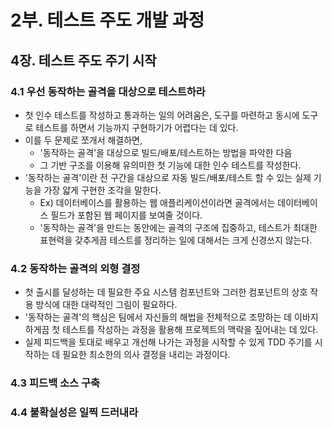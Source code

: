 # 2부. 테스트 주도 개발 과정

## 4장. 테스트 주도 주기 시작
### 4.1 우선 동작하는 골격을 대상으로 테스트하라
- 첫 인수 테스트를 작성하고 통과하는 일의 어려움은, 도구를 마련하고 동시에 도구로 테스트를 하면서 기능까지 구현하기가 어렵다는 데 있다.
- 이를 두 문제로 쪼개서 해결하면,
  - '동작하는 골격'을 대상으로 빌드/배포/테스트하는 방법을 파악한 다음
  - 그 기반 구조를 이용해 유의미한 첫 기능에 대한 인수 테스트를 작성한다.
- '동작하는 골격'이란 전 구간을 대상으로 자동 빌드/배포/테스트 할 수 있는 실제 기능을 가장 얇게 구현한 조각을 말한다.
  - Ex) 데이터베이스를 활용하는 웹 애플리케이션이라면 골격에서는 데이터베이스 필드가 포함된 웹 페이지를 보여줄 것이다.
  - '동작하는 골격'을 만드는 동안에는 골격의 구조에 집중하고, 테스트가 최대한 표현력을 갖추게끔 테스트를 정리하는 일에 대해서는 크게 신경쓰지 않는다.

### 4.2 동작하는 골격의 외형 결정
- 첫 출시를 달성하는 데 필요한 주요 시스템 컴포넌트와 그러한 컴포넌트의 상호 작용 방식에 대한 대략적인 그림이 필요하다.
- '동작하는 골격'의 핵심은 팀에서 자신들의 해법을 전체적으로 조망하는 데 이바지하게끔 첫 테스트를 작성하는 과정을 활용해 프로젝트의 맥락을 짚어내는 데 있다.
- 실제 피드백을 토대로 배우고 개선해 나가는 과정을 시작할 수 있게 TDD 주기를 시작하는 데 필요한 최소한의 의사 결정을 내리는 과정이다.

### 4.3 피드백 소스 구축

### 4.4 불확실성은 일찍 드러내라
